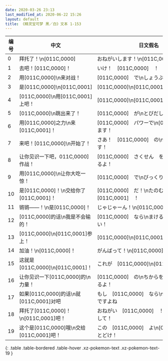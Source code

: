 ```yaml
---
date: 2020-03-26 23:13
last_modified_at: 2020-06-22 15:26
layout: default
title: 《精灵宝可梦 黑／白》文本 1-153
---
```

| 编号 | 中文 | 日文假名 | 日文汉字 |
| ---- | ---- | ---- | --- |
| 0 | 拜托了！\n[011C,0000] | おねがいします！\n[011C,0000] | おねがいします！\n[011C,0000] |
| 1 | 去吧！[011C,0000]！ | いけ！　[011C,0000]　！ | いけ！　[011C,0000]　！ |
| 2 | 用[011C,0000]\n来对战！ | [011C,0000]　で\nしょうぶ　です！ | [011C,0000]　で\nしょうぶ　です！ |
| 3 | 是[011C,0000]\n[011C,0001] | [011C,0000]\n[011C,0001]　です | [011C,0000]\n[011C,0001]　です |
| 4 | [011C,0000]\n用[011C,0001]上吧！ | [011C,0000]\n[011C,0001]　で　いくよ！ | [011C,0000]\n[011C,0001]　で　いくよ！ |
| 5 | [011C,0000]\n跳出来了！ | [011C,0000]　が\nとびだして　きた！ | [011C,0000]　が\nとびだして　きた！ |
| 6 | 用[011C,0000]之力\n来[011C,0001]！ | [011C,0000]　パワーで\n[011C,0001]　します！ | [011C,0000]　パワーで\n[011C,0001]　します！ |
| 7 | 来吧！[011C,0000]\n开始了！ | さあ！　[011C,0000]　の\nはじまり　です！ | さあ！　[011C,0000]　の\nはじまり　です！ |
| 8 | 让你见识一下吧，011C,0000]作战！ | [011C,0000]　さくせん　を\nみせて　あげるよ！ | [011C,0000]　さくせん　を\nみせて　あげるよ！ |
| 9 | 用[011C,0000]\n让你大吃一惊！ | [011C,0000]　で\nびっくり　させるよ！ | [011C,0000]　で\nびっくり　させるよ！ |
| 10 | 是[011C,0000]！\n交给你了[011C,0001]！ | [011C,0000]　だ！\nたのむよ　[011C,0001]　！ | [011C,0000]　だ！\nたのむよ　[011C,0001]　！ |
| 11 | 锵锵——！\n是[011C,0000]！ | じゃじゃーん！\n[011C,0000]　です！ | じゃじゃーん！\n[011C,0000]　です！ |
| 12 | [011C,0000]的话\n我是不会输的！ | [011C,0000]　なら\nまける　きが　しない！ | [011C,0000]　なら\nまける　きが　しない！ |
| 13 | [011C,0000]\n[011C,0001]参上！ | [011C,0000]\n[011C,0001]　さんじょう！ | [011C,0000]\n[011C,0001]　さんじょう！ |
| 14 | 加油！\n[011C,0000]！ | がんばって！\n[011C,0000]　！ | がんばって！\n[011C,0000]　！ |
| 15 | 这就是[011C,0000]\n[011C,0001]！ | これが　[011C,0000]\n[011C,0001]　！　　　　　 | これが　[011C,0000]\n[011C,0001]　！　　　　　 |
| 16 | 让你见识一下[011C,0000]的\n力量！ | [011C,0000]　の\nちからを　みせて　あげるよ！ | [011C,0000]　の\nちからを　みせて　あげるよ！ |
| 17 | 如果[011C,0000]的话\n就[011C,0001]对吧 | もし　[011C,0000]　なら\n[011C,0001]　ですよね | もし　[011C,0000]　なら\n[011C,0001]　ですよね |
| 18 | 拜托了[011C,0000]！\n[011C,0001]吧！ | おねがい　[011C,0000]　！\n[011C,0001]　して！ | おねがい　[011C,0000]　！\n[011C,0001]　して！ |
| 19 | 这个是[011C,0000]哦\n交给[011C,0001]吧！ | この　[011C,0000]　よ\n[011C,0001]　に　とどけ！ | この　[011C,0000]　よ\n[011C,0001]　に　とどけ！ |
{: .table .table-bordered .table-hover .xz-pokemon-text .xz-pokemon-text-19 }